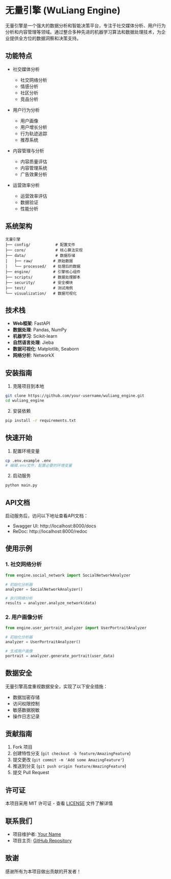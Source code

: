 # 无量引擎 (WuLiang Engine)

无量引擎是一个强大的数据分析和智能决策平台，专注于社交媒体分析、用户行为分析和内容管理等领域。通过整合多种先进的机器学习算法和数据处理技术，为企业提供全方位的数据洞察和决策支持。

## 功能特点

- 社交媒体分析
  - 社交网络分析
  - 情感分析
  - 社区分析
  - 竞品分析

- 用户行为分析
  - 用户画像
  - 用户增长分析
  - 行为轨迹追踪
  - 推荐系统

- 内容管理与分析
  - 内容质量评估
  - 内容管理系统
  - 广告效果分析

- 运营效率分析
  - 运营效率评估
  - 数据验证
  - 性能分析

## 系统架构

```
无量引擎
├── config/           # 配置文件
├── core/             # 核心算法实现
├── data/             # 数据存储
│   ├── raw/         # 原始数据
│   └── processed/   # 处理后的数据
├── engine/          # 引擎核心组件
├── scripts/         # 数据处理脚本
├── security/        # 安全模块
├── test/            # 测试用例
└── visualization/   # 数据可视化
```

## 技术栈

- **Web框架**: FastAPI
- **数据处理**: Pandas, NumPy
- **机器学习**: Scikit-learn
- **自然语言处理**: Jieba
- **数据可视化**: Matplotlib, Seaborn
- **网络分析**: NetworkX

## 安装指南

1. 克隆项目到本地
```bash
git clone https://github.com/your-username/wuliang_engine.git
cd wuliang_engine
```

2. 安装依赖
```bash
pip install -r requirements.txt
```

## 快速开始

1. 配置环境变量
```bash
cp .env.example .env
# 编辑.env文件，配置必要的环境变量
```

2. 启动服务
```bash
python main.py
```

## API文档

启动服务后，访问以下地址查看API文档：
- Swagger UI: http://localhost:8000/docs
- ReDoc: http://localhost:8000/redoc

## 使用示例

### 1. 社交网络分析

```python
from engine.social_network import SocialNetworkAnalyzer

# 初始化分析器
analyzer = SocialNetworkAnalyzer()

# 执行网络分析
results = analyzer.analyze_network(data)
```

### 2. 用户画像分析

```python
from engine.user_portrait_analyzer import UserPortraitAnalyzer

# 初始化分析器
analyzer = UserPortraitAnalyzer()

# 生成用户画像
portrait = analyzer.generate_portrait(user_data)
```

## 数据安全

无量引擎高度重视数据安全，实现了以下安全措施：

- 数据加密存储
- 访问权限控制
- 敏感数据脱敏
- 操作日志记录

## 贡献指南

1. Fork 项目
2. 创建特性分支 (`git checkout -b feature/AmazingFeature`)
3. 提交更改 (`git commit -m 'Add some AmazingFeature'`)
4. 推送到分支 (`git push origin feature/AmazingFeature`)
5. 提交 Pull Request

## 许可证

本项目采用 MIT 许可证 - 查看 [LICENSE](LICENSE) 文件了解详情

## 联系我们

- 项目维护者: [Your Name](mailto:your.email@example.com)
- 项目主页: [GitHub Repository](https://github.com/your-username/wuliang_engine)

## 致谢

感谢所有为本项目做出贡献的开发者！